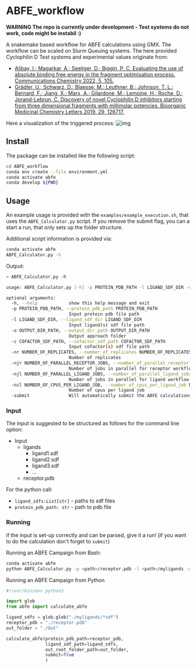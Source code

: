 # ABFE_workflow

**WARNING The repo is currently under development - Test systems do not work, code might be instabil :)**

A snakemake based workflow for ABFE calculations using GMX. The workflow can be scaled on Slurm Queuing systems. The here provided Cyclophilin D Test systems and experimental values originate from:

- [Alibay, I.; Magarkar, A.; Seeliger, D.; Biggin, P. C. Evaluating the use of absolute binding free energy in the fragment optimisation process. Communications Chemistry 2022, 5, 105.](https://doi.org/10.1038/s42004-022-00721-4)
- [Grädler, U.; Schwarz, D.; Blaesse, M.; Leuthner, B.; Johnson, T. L.; Bernard, F.; Jiang, X.; Marx, A.; Gilardone, M.; Lemoine, H.; Roche, D.; Jorand-Lebrun, C. Discovery of novel Cyclophilin D inhibitors starting from three dimensional fragments with millimolar potencies. Bioorganic Medicinal Chemistry Letters 2019, 29, 126717.](https://doi.org/10.1016/j.bmcl.2019.126717)

Here a visualization of the triggered process:
![img](.img/full_snakemake_DAG.png)

## Install

The package can be installed like the following script:

```bash
cd ABFE_workflow
conda env create --file environment.yml
conda activate abfe
conda develop ${PWD}
```

## Usage

An example usage is provided with the `examples/example_execution.sh`, that uses the  `ABFE_Calculator.py` script.
If you remove the submit flag, you can a start a run, that only sets up the folder structure.

Additional script information is provided via:

```bash
conda activate abfe
ABFE_Calculator.py -h
```

Output:

```bash
> ABFE_Calculator.py -h

usage: ABFE_Calculator.py [-h] -p PROTEIN_PDB_PATH -l LIGAND_SDF_DIR -o OUTPUT_DIR_PATH [-c COFACTOR_SDF_PATH] [-nr NUMBER_OF_REPLICATES] [-njr NUMBER_OF_PARALLEL_RECEPTOR_JOBS] [-njl NUMBER_OF_PARALLEL_LIGAND_JOBS] [-ncl NUMBER_OF_CPUS_PER_LIGAND_JOB] [-submit]

optional arguments:
  -h, --help            show this help message and exit
  -p PROTEIN_PDB_PATH, --protein_pdb_path PROTEIN_PDB_PATH
                        Input protein pdb file path
  -l LIGAND_SDF_DIR, --ligand_sdf_dir LIGAND_SDF_DIR
                        Input ligand(s) sdf file path
  -o OUTPUT_DIR_PATH, --output_dir_path OUTPUT_DIR_PATH
                        Output approach folder
  -c COFACTOR_SDF_PATH, --cofactor_sdf_path COFACTOR_SDF_PATH
                        Input cofactor(s) sdf file path
  -nr NUMBER_OF_REPLICATES, --number_of_replicates NUMBER_OF_REPLICATES
                        Number of replicates
  -njr NUMBER_OF_PARALLEL_RECEPTOR_JOBS, --number_of_parallel_receptor_jobs NUMBER_OF_PARALLEL_RECEPTOR_JOBS
                        Number of jobs in parallel for receptor workflow
  -njl NUMBER_OF_PARALLEL_LIGAND_JOBS, --number_of_parallel_ligand_jobs NUMBER_OF_PARALLEL_LIGAND_JOBS
                        Number of jobs in parallel for ligand workflow
  -ncl NUMBER_OF_CPUS_PER_LIGAND_JOB, --number_of_cpus_per_ligand_job NUMBER_OF_CPUS_PER_LIGAND_JOB
                        Number of cpus per ligand job
  -submit               Will automatically submit the ABFE calculations
```

### Input

The input is suggested to be structured as follows for the command line option:

- Input
  - ligands
    - ligand1.sdf
    - ligand2.sdf
    - ligand3.sdf
    - ...
  - receptor.pdb

For the python call:

- `ligand_sdfs:List[str]` - paths to sdf files
- `protein_pdb_path: str` - path to pdb file

### Running

if the input is set-up correctly and can be parsed, give it a run! (if you want to do the calculation don't forget to `submit`)

Running an ABFE Campaign from Bash:

```bash
conda activate abfe
python ABFE_Calculator.py -p <path>/receptor.pdb -l <path>/myligands -o <path>/Out -submit
```

Running an ABFE Campaign from Python

```python
#!/usr/bin/env python3

import glob
from abfe import calculate_abfe

ligand_sdfs = glob.glob("./myligands/*sdf")
receptor_pdb = "./receptor.pdb"
out_folder = "./Out"

calculate_abfe(protein_pdb_path=receptor_pdb, 
               ligand_sdf_path=ligand_sdfs, 
               out_root_folder_path=out_folder,
               submit=True
               )

```
